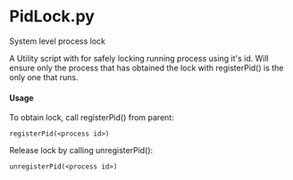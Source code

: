 # PidLock.py
System level process lock

A Utility script with for safely locking running process using it's id.
Will ensure only the process that has obtained the lock with registerPid() is the only one that runs.

#### Usage
To obtain lock, call registerPid() from parent:

`registerPid(<process id>)`

Release lock by calling unregisterPid():

`unregisterPid(<process id>)`
